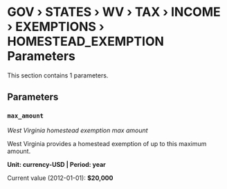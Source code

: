 # GOV › STATES › WV › TAX › INCOME › EXEMPTIONS › HOMESTEAD_EXEMPTION Parameters

This section contains 1 parameters.

## Parameters

### `max_amount`
*West Virginia homestead exemption max amount*

West Virginia provides a homestead exemption of up to this maximum amount.

**Unit: currency-USD | Period: year**

Current value (2012-01-01): **$20,000**

